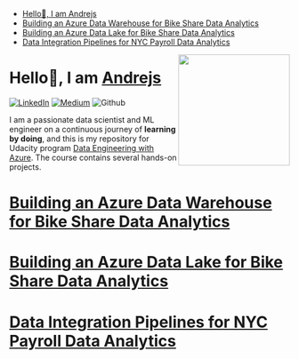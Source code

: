 <!-- TOC -->
- [Hello👋, I am Andrejs](#hello-i-am-andrejs)
- [Building an Azure Data Warehouse for Bike Share Data Analytics](#building-an-azure-data-warehouse-for-bike-share-data-analytics)
- [Building an Azure Data Lake for Bike Share Data Analytics](#building-an-azure-data-lake-for-bike-share-data-analytics)
- [Data Integration Pipelines for NYC Payroll Data Analytics](#data-integration-pipelines-for-nyc-payroll-data-analytics)
<!-- TOC -->

<!-- <div markdown=1> -->
[<img align="right" src="https://fluentnumbers.github.io//assets/images/profile.png" width="200"/>](https://fluentnumbers.github.io/)
<!-- [<img align="right" src="https://img.shields.io/badge/linkedin-%230077B5.svg?style=for-the-badge&logo=linkedin&logoColor=white" width="120"/>](https://www.linkedin.com/in/fedjajevs/) -->
<!-- [<img style="float: right;" src="https://img.shields.io/badge/Medium-12100E?style=for-the-badge&logo=medium&logoColor=white" width="120"/>](https://medium.com/@fluentnumbers) -->
<!-- </div> -->

# Hello👋, I am [Andrejs](https://fluentnumbers.github.io/)

[![LinkedIn](https://img.shields.io/badge/linkedin-%230077B5.svg?style=for-the-badge&logo=linkedin&logoColor=white)](https://www.linkedin.com/in/fedjajevs/) [![Medium](https://img.shields.io/badge/Medium-12100E?style=for-the-badge&logo=medium&logoColor=white)](https://medium.com/@fluentnumbers) ![Github](https://img.shields.io/badge/GitHub-100000?style=for-the-badge&logo=github&logoColor=white)

I am a passionate data scientist and ML engineer on a continuous journey of **learning by doing**, and this is my repository
for Udacity program [Data Engineering with Azure](https://learn.udacity.com/nanodegrees/nd0277/).
The course contains several hands-on projects.

# [Building an Azure Data Warehouse for Bike Share Data Analytics](./Project1%20Bikeshare%20data%20analytics/README.md)

# [Building an Azure Data Lake for Bike Share Data Analytics](./Project2%20Building%20an%20Azure%20Data%20Lake/README.md)

# [Data Integration Pipelines for NYC Payroll Data Analytics](./Project3%20Data%20Integration%20Pipelines%20for%20NYC%20Payroll%20Data%20Analytics/)

